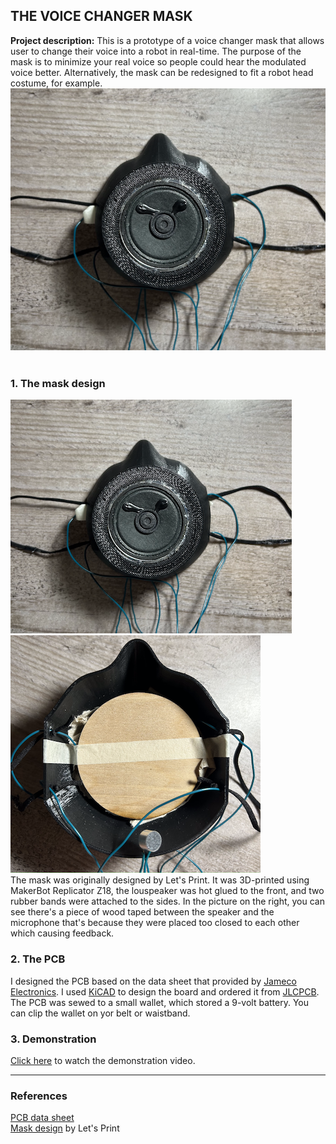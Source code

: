 ## THE VOICE CHANGER MASK

**Project description:** This is a prototype of a voice changer mask that allows user to change their voice into a robot in real-time. The purpose of the mask is to minimize your real voice so people could hear the modulated voice better. Alternatively, the mask can be redesigned to fit a robot head costume, for example.
<br>
<img src="images/voicechanger_front2.png"/>
<br><br>
### 1. The mask design
<img src="images/voicechanger_front3.png"/>
<img src="images/voicechanger_back.png"/>
<br>
The mask was originally designed by Let's Print. It was 3D-printed using MakerBot Replicator Z18, the louspeaker was hot glued to the front, and two rubber bands were attached to the sides. In the picture on the right, you can see there's a piece of wood taped between the speaker and the microphone that's because they were placed too closed to each other which causing feedback.

### 2. The PCB

I designed the PCB based on the data sheet that provided by [Jameco Electronics](https://www.jameco.com/). I used [KiCAD](https://www.kicad.org/) to design the board and ordered it from [JLCPCB](https://jlcpcb.com/). The PCB was sewed to a small wallet, which stored a 9-volt battery. You can clip the wallet on yor belt or waistband.

### 3. Demonstration

[Click here](https://drive.google.com/file/d/1AG7_wzVrepQSZSVkocT2anQ-pAixx95i/view?usp=sharing) to watch the demonstration video.

---
### References

[PCB data sheet](https://www.jameco.com/z/WSAH171-Velleman-Voice-Changer-Solder-Assembly-Kit-Change-Pitch-Add-Vibrato-Effect_2130731.html)
<br>
[Mask design](https://pinshape.com/items/61146-3d-printed-face-mask-coronavirus) by Let's Print
